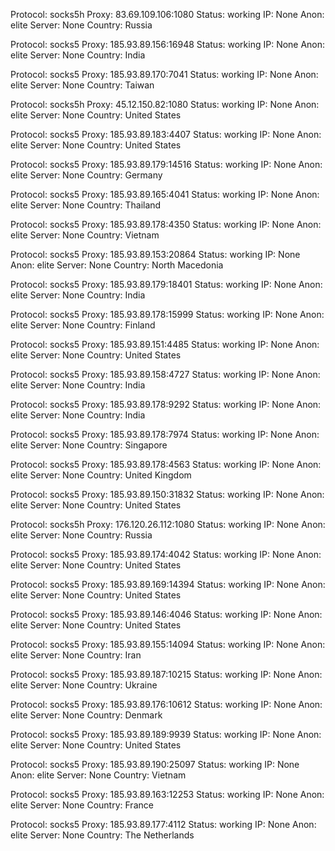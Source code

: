 Protocol: socks5h
Proxy: 83.69.109.106:1080
Status: working
IP: None
Anon: elite
Server: None
Country: Russia

Protocol: socks5
Proxy: 185.93.89.156:16948
Status: working
IP: None
Anon: elite
Server: None
Country: India

Protocol: socks5
Proxy: 185.93.89.170:7041
Status: working
IP: None
Anon: elite
Server: None
Country: Taiwan

Protocol: socks5h
Proxy: 45.12.150.82:1080
Status: working
IP: None
Anon: elite
Server: None
Country: United States

Protocol: socks5
Proxy: 185.93.89.183:4407
Status: working
IP: None
Anon: elite
Server: None
Country: United States

Protocol: socks5
Proxy: 185.93.89.179:14516
Status: working
IP: None
Anon: elite
Server: None
Country: Germany

Protocol: socks5
Proxy: 185.93.89.165:4041
Status: working
IP: None
Anon: elite
Server: None
Country: Thailand

Protocol: socks5
Proxy: 185.93.89.178:4350
Status: working
IP: None
Anon: elite
Server: None
Country: Vietnam

Protocol: socks5
Proxy: 185.93.89.153:20864
Status: working
IP: None
Anon: elite
Server: None
Country: North Macedonia

Protocol: socks5
Proxy: 185.93.89.179:18401
Status: working
IP: None
Anon: elite
Server: None
Country: India

Protocol: socks5
Proxy: 185.93.89.178:15999
Status: working
IP: None
Anon: elite
Server: None
Country: Finland

Protocol: socks5
Proxy: 185.93.89.151:4485
Status: working
IP: None
Anon: elite
Server: None
Country: United States

Protocol: socks5
Proxy: 185.93.89.158:4727
Status: working
IP: None
Anon: elite
Server: None
Country: India

Protocol: socks5
Proxy: 185.93.89.178:9292
Status: working
IP: None
Anon: elite
Server: None
Country: India

Protocol: socks5
Proxy: 185.93.89.178:7974
Status: working
IP: None
Anon: elite
Server: None
Country: Singapore

Protocol: socks5
Proxy: 185.93.89.178:4563
Status: working
IP: None
Anon: elite
Server: None
Country: United Kingdom

Protocol: socks5
Proxy: 185.93.89.150:31832
Status: working
IP: None
Anon: elite
Server: None
Country: United States

Protocol: socks5h
Proxy: 176.120.26.112:1080
Status: working
IP: None
Anon: elite
Server: None
Country: Russia

Protocol: socks5
Proxy: 185.93.89.174:4042
Status: working
IP: None
Anon: elite
Server: None
Country: United States

Protocol: socks5
Proxy: 185.93.89.169:14394
Status: working
IP: None
Anon: elite
Server: None
Country: United States

Protocol: socks5
Proxy: 185.93.89.146:4046
Status: working
IP: None
Anon: elite
Server: None
Country: United States

Protocol: socks5
Proxy: 185.93.89.155:14094
Status: working
IP: None
Anon: elite
Server: None
Country: Iran

Protocol: socks5
Proxy: 185.93.89.187:10215
Status: working
IP: None
Anon: elite
Server: None
Country: Ukraine

Protocol: socks5
Proxy: 185.93.89.176:10612
Status: working
IP: None
Anon: elite
Server: None
Country: Denmark

Protocol: socks5
Proxy: 185.93.89.189:9939
Status: working
IP: None
Anon: elite
Server: None
Country: United States

Protocol: socks5
Proxy: 185.93.89.190:25097
Status: working
IP: None
Anon: elite
Server: None
Country: Vietnam

Protocol: socks5
Proxy: 185.93.89.163:12253
Status: working
IP: None
Anon: elite
Server: None
Country: France

Protocol: socks5
Proxy: 185.93.89.177:4112
Status: working
IP: None
Anon: elite
Server: None
Country: The Netherlands

